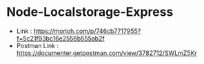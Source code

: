 # Node-Localstorage-Express

- Link : https://morioh.com/p/746cb7717955?f=5c21f93bc16e2556b555ab2f
- Postman Link : https://documenter.getpostman.com/view/3782712/SWLmZ5Kr
